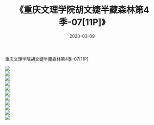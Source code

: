﻿---
layout: post
title:  《重庆文理学院胡文婕半藏森林第4季-07[11P]》
date:   2020-03-09
img: http://pic.660000.xyz/1:down/唯美/2020/重庆文理学院胡文婕半藏森林第4季-07[11P]/000.jpg
categories: [美女, 清纯, 唯美]
---

重庆文理学院胡文婕半藏森林第4季-07[11P]

  ![](http://pic.660000.xyz/1:down/唯美/2020/重庆文理学院胡文婕半藏森林第4季-07[11P]/001.jpg) <br> ![](http://pic.660000.xyz/1:down/唯美/2020/重庆文理学院胡文婕半藏森林第4季-07[11P]/002.jpg) <br> ![](http://pic.660000.xyz/1:down/唯美/2020/重庆文理学院胡文婕半藏森林第4季-07[11P]/003.jpg) <br> ![](http://pic.660000.xyz/1:down/唯美/2020/重庆文理学院胡文婕半藏森林第4季-07[11P]/004.jpg) <br> ![](http://pic.660000.xyz/1:down/唯美/2020/重庆文理学院胡文婕半藏森林第4季-07[11P]/005.jpg) <br> ![](http://pic.660000.xyz/1:down/唯美/2020/重庆文理学院胡文婕半藏森林第4季-07[11P]/006.jpg) <br> ![](http://pic.660000.xyz/1:down/唯美/2020/重庆文理学院胡文婕半藏森林第4季-07[11P]/007.jpg) <br> ![](http://pic.660000.xyz/1:down/唯美/2020/重庆文理学院胡文婕半藏森林第4季-07[11P]/008.jpg) <br> ![](http://pic.660000.xyz/1:down/唯美/2020/重庆文理学院胡文婕半藏森林第4季-07[11P]/009.jpg) <br> ![](http://pic.660000.xyz/1:down/唯美/2020/重庆文理学院胡文婕半藏森林第4季-07[11P]/010.jpg) <br> ![](http://pic.660000.xyz/1:down/唯美/2020/重庆文理学院胡文婕半藏森林第4季-07[11P]/011.jpg) <br>